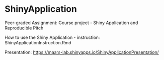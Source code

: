# ShinyApplication
Peer-graded Assignment: Course project - Shiny Application and Reproducible Pitch

How to use the Shiny Application - instruction: ShinyApplicationInstruction.Rmd

Presentation: https://maars-lab.shinyapps.io/ShinyApplicationPresentation/
